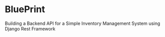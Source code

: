 # BluePrint
Building a Backend API for a Simple Inventory Management System using Django Rest Framework
